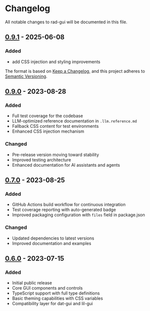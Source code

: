 # Changelog

All notable changes to rad-gui will be documented in this file.


## [0.9.1] - 2025-06-08

### Added
- add CSS injection and styling improvements

[0.9.1]: https://github.com/ineffably/rad-gui/compare/v0.8.0-beta.0...v0.9.1
The format is based on [Keep a Changelog](https://keepachangelog.com/en/1.0.0/),
and this project adheres to [Semantic Versioning](https://semver.org/spec/v2.0.0.html).

## [0.9.0] - 2023-08-28

### Added
- Full test coverage for the codebase
- LLM-optimized reference documentation in `.llm.reference.md`
- Fallback CSS content for test environments
- Enhanced CSS injection mechanism

### Changed
- Pre-release version moving toward stability
- Improved testing architecture
- Enhanced documentation for AI assistants and agents

## [0.7.0] - 2023-08-25

### Added
- GitHub Actions build workflow for continuous integration
- Test coverage reporting with auto-generated badge
- Improved packaging configuration with `files` field in package.json

### Changed
- Updated dependencies to latest versions
- Improved documentation and examples

## [0.6.0] - 2023-07-15

### Added
- Initial public release
- Core GUI components and controls
- TypeScript support with full type definitions
- Basic theming capabilities with CSS variables
- Compatibility layer for dat-gui and lil-gui

[0.9.0]: https://github.com/ineffably/rad-gui/compare/v0.7.0...v0.9.0
[0.7.0]: https://github.com/ineffably/rad-gui/compare/v0.6.0...v0.7.0
[0.6.0]: https://github.com/ineffably/rad-gui/releases/tag/v0.6.0 
